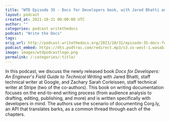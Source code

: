 ```yaml
---
title: "WTD Episode 35 - Docs for Developers book, with Jared Bhatti and Zachary Sarah Corleissen"
layout: podcast
created_at: 2021-10-31 00:00:00 UTC
author: ""
categories: podcast writethedocs
podcast: "Write the Docs"
tags: 
orig_url: http://podcast.writethedocs.org/2021/10/31/episode-35-docs-for-developers/
podcast_embed: https://dts.podtrac.com/redirect.mp3/s3.us-west-1.wasabisys.com/writethedocs-podcast/wtd_episode_35_docsfordevelopers.mp3
image: images/wtdpodcastlogo.png
permalink: /:categories/:title/
---
```

In this podcast, we discuss the newly released book _Docs for Developers: An Engineer's Field Guide to Technical Writing_ with Jared Bhatti, staff technical writer at Google, and Zachary Sarah Corleissen, staff technical writer at Stripe (two of the co-authors). This book on writing documentation focuses on the end-to-end writing process (from audience analysis to drafting, editing, publishing, and more) and is written specifically with developers in mind. The authors use the scenario of documenting Corg.ly, an API that translates barks, as a common thread through each of the chapters.